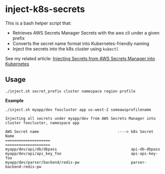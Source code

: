 # inject-k8s-secrets

This is a bash helper script that:
- Retrieves AWS Secrets Manager Secrets with the aws cli under a given prefix
- Converts the secret name format into Kubernetes-friendly naming
- Inject the secrets into the k8s cluster using `kubectl`

See my related article: [Injecting Secrets from AWS Secrets Manager into Kubernetes](https://medium.com/@jashby2/injecting-secrets-from-aws-secrets-manager-into-kubernetes-9aad3c98e078)

## Usage

```
./inject.sh secret_prefix cluster namespace region profile
```

**Example**

```
./inject.sh myapp/dev foocluster app us-west-2 someawsprofilename

Injecting all secrets under myapp/dev from AWS Secrets Manager into cluster foocluster, namespace app

AWS Secret name                                   ----> k8s Secret Name
====================                                    ====================
myapp/dev/api/db/dbpass                                 api-db-dbpass
myapp/dev/api/api_key_foo                               api-api-key-foo
myapp/dev/parser/backend/redis-pw                       parser-backend-redis-pw
```
